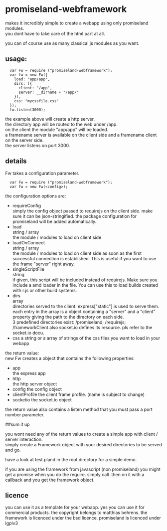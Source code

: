promiseland-webframework
========================

makes it incredibly simple to create a webapp using only promiseland modules.  
you dont have to take care of the html part at all.  
  
you can of course use as many classical js modules as you want.  
  
## usage:  
  
```
  var Fw = require ("promiseland-webframework");
  var fw = new Fw({
    load: "app/app",
    dirs: [{
      client: "/app",
      server: __dirname + "/app/"
    }],
    css: "mycssfile.css"
  });
  fw.listen(3000);
```  
  
the example above will create a http server.  
the directory app will be routed to the web under /app.  
on the client the module "app/app" will be loaded.  
a framename server is available on the client side and a framename client on the server side.  
the server listens on port 3000.  
  
## details  
  
Fw takes a configuration parameter.
```
  var Fw = require ("promiseland-webframework");
  var fw = new Fw(<config>);
```  
  
the configuration options are:  
  - requireConfig  
    simply the config object passed to requirejs on the client side. make sure it can be json-stringified. the package configuration for promiseland will be added automatically.  
  - load  
    string / array  
    the module / modules to load on client side
  - loadOnConnect  
    string / array  
    the module / modules to load on client side as soon as the first successful connection is established. This is useful if you want to use the frame "server" right away.
  - singleScriptFile  
    string  
    if given, this script will be included instead of requirejs. Make sure you include a amd loader in the file. You can use this to load builds created with r.js or other build systems.  
  - dirs  
    array  
    directories served to the client. express["static"] is used to serve them. each entry in the array is a object containing a "server" and a "client" property giving the path to the directory on each side.  
    3 predefined directories exist: /promiseland; /requirejs; /frameworkClient
    also socket.io defines its resource. pls refer to the socket.io docu.
  - css
    a string or a array of strings of the css files you want to load in your webapp
    
the return value:  
  new Fw creates a object that contains the following properties:  
  - app  
    the express app
  - http  
    the http server object
  - config
    the config object
  - clientProfile
    the client frame profile. (name is subject to change)
  - socketio
    the socket.io object
    
  the return value also contains a listen method that you must pass a port number parameter.
  
##sum it up
  
  you wont need any of the return values to create a simple app with client / server interaction.  
  simply create a Framework object with your desired directories to be served and go.  
  
  have a look at test.pland in the root directory for a simple demo.  
  
  if you are using the framework from javascript (non promiseland) you might get a promise when you do the require. simply call .then on it with a callback and you get the framework object.  
  
  
## licence
  
  you can use it as a template for your webapp. yes you can use it for commercial products. the copyright belongs to matthias behrens. the framework is licenced under the bsd licence. promiseland is licenced under lgplv3